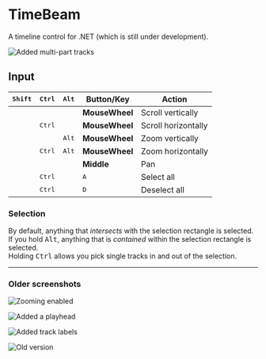 # TimeBeam

A timeline control for .NET (which is still under development).

![Added multi-part tracks](https://i.imgur.com/sxSXtJp.png)

## Input
 <kbd>Shift</kbd> | <kbd>Ctrl</kbd> | <kbd>Alt</kbd> | Button/Key     | Action
:----------------:|:---------------:|:--------------:|----------------|----------------------
                  |                 |                | **MouseWheel** | Scroll vertically
                  | <kbd>Ctrl</kbd> |                | **MouseWheel** | Scroll horizontally
                  |                 | <kbd>Alt</kbd> | **MouseWheel** | Zoom vertically
                  | <kbd>Ctrl</kbd> | <kbd>Alt</kbd> | **MouseWheel** | Zoom horizontally
                  |                 |                | **Middle**     | Pan
                  | <kbd>Ctrl</kbd> |                | <kbd>A</kbd>   | Select all
                  | <kbd>Ctrl</kbd> |                | <kbd>D</kbd>   | Deselect all

### Selection
By default, anything that *intersects* with the selection rectangle is selected.  
If you hold <kbd>Alt</kbd>, anything that is *contained* within the selection rectangle is selected.  
Holding <kbd>Ctrl</kbd> allows you pick single tracks in and out of the selection.

---

### Older screenshots
![Zooming enabled](https://i.imgur.com/mK9GXug.png)

![Added a playhead](https://i.imgur.com/MvPK02C.png)

![Added track labels](https://i.imgur.com/QKG6M3V.png)

![Old version](https://i.imgur.com/c2c1C38.png)